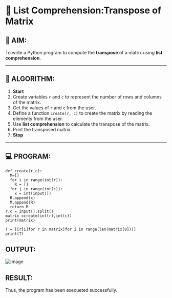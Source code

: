 # 🧮 List Comprehension:Transpose of Matrix 

## 🎯 AIM:
To write a Python program to compute the **transpose** of a matrix using **list comprehension**.

---

## 🧠 ALGORITHM:

1. **Start**
2. Create variables `r` and `c` to represent the number of rows and columns of the matrix.
3. Get the values of `r` and `c` from the user.
4. Define a function `create(r, c)` to create the matrix by reading the elements from the user.
5. Use **list comprehension** to calculate the transpose of the matrix.
6. Print the transposed matrix.
7. **Stop**

---

## 💻 PROGRAM:
```
def create(r,c):
  M=[]
  for i in range(int(r)):
    R = []
  for j in range(int(c)):
    x = int(input())
  R.append(x)
  M.append(R)
  return M
r,c = input().split()
matrix =create(int(r),int(c))
print(matrix)

T = [[r[i]for r in matrix]for i in range(len(matrix[0]))]
print(T)
```

## OUTPUT:
![image](https://github.com/user-attachments/assets/9603bf4e-f2d8-4bf6-aeb5-cc1463d647e9)

## RESULT:
Thus, the program has been execueted successfully.

